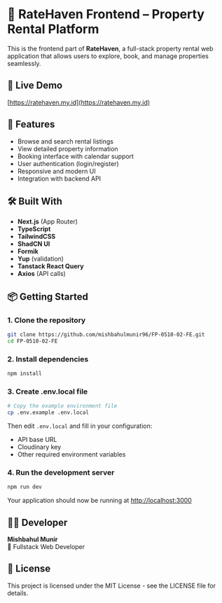 # 🏡 RateHaven Frontend – Property Rental Platform

This is the frontend part of **RateHaven**, a full-stack property rental web application that allows users to explore, book, and manage properties seamlessly.

## 🔗 Live Demo

[https://ratehaven.my.id](https://ratehaven.my.id)

## 🚀 Features

- Browse and search rental listings
- View detailed property information
- Booking interface with calendar support
- User authentication (login/register)
- Responsive and modern UI
- Integration with backend API

## 🛠️ Built With

- **Next.js** (App Router)
- **TypeScript**
- **TailwindCSS**
- **ShadCN UI**
- **Formik**
- **Yup** (validation)
- **Tanstack React Query**
- **Axios** (API calls)

## 📦 Getting Started

### 1. Clone the repository

```bash
git clone https://github.com/mishbahulmunir96/FP-0510-02-FE.git
cd FP-0510-02-FE
```

### 2. Install dependencies

```bash
npm install
```

### 3. Create .env.local file

```bash
# Copy the example environment file
cp .env.example .env.local
```

Then edit `.env.local` and fill in your configuration:
- API base URL
- Cloudinary key
- Other required environment variables

### 4. Run the development server

```bash
npm run dev
```

Your application should now be running at [http://localhost:3000](http://localhost:3000)

## 🧑‍💻 Developer

**Mishbahul Munir**  
💼 Fullstack Web Developer

## 📄 License

This project is licensed under the MIT License - see the LICENSE file for details.
